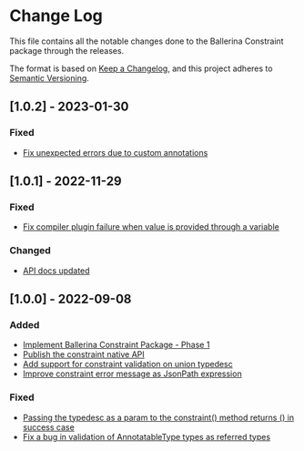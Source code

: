 # Change Log
This file contains all the notable changes done to the Ballerina Constraint package through the releases.

The format is based on [Keep a Changelog](https://keepachangelog.com/en/1.0.0/), and this project adheres to [Semantic Versioning](https://semver.org/spec/v2.0.0.html).

## [1.0.2] - 2023-01-30

### Fixed
- [Fix unexpected errors due to custom annotations](https://github.com/ballerina-platform/ballerina-standard-library/issues/3817)

## [1.0.1] - 2022-11-29

### Fixed
- [Fix compiler plugin failure when value is provided through a variable](https://github.com/ballerina-platform/ballerina-standard-library/issues/3580)

### Changed
- [API docs updated](https://github.com/ballerina-platform/ballerina-standard-library/issues/3463)

## [1.0.0] - 2022-09-08

### Added
- [Implement Ballerina Constraint Package - Phase 1](https://github.com/ballerina-platform/ballerina-standard-library/issues/2861)
- [Publish the constraint native API](https://github.com/ballerina-platform/ballerina-standard-library/issues/3109)
- [Add support for constraint validation on union typedesc](https://github.com/ballerina-platform/ballerina-standard-library/issues/3130)
- [Improve constraint error message as JsonPath expression](https://github.com/ballerina-platform/ballerina-standard-library/issues/3143)

### Fixed
- [Passing the typedesc as a param to the constraint() method returns () in success case ](https://github.com/ballerina-platform/ballerina-standard-library/issues/3107)
- [Fix a bug in validation of AnnotatableType types as referred types](https://github.com/ballerina-platform/ballerina-standard-library/issues/3113)
